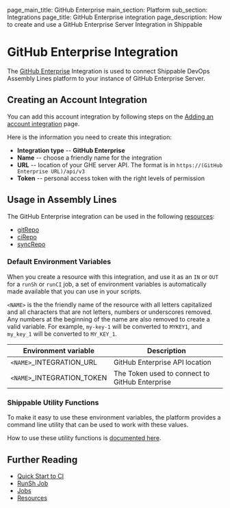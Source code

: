 page_main_title: GitHub Enterprise
main_section: Platform
sub_section: Integrations
page_title: GitHub Enterprise integration
page_description: How to create and use a GitHub Enterprise Server Integration in Shippable

# GitHub Enterprise Integration

The [GitHub Enterprise](https://enterprise.github.com) Integration is used to connect Shippable DevOps Assembly Lines platform to your instance of GitHub Enterprise Server.

## Creating an Account Integration

You can add this account integration by following steps on the [Adding an account integration](/platform/tutorial/integration/howto-crud-integration/) page.

Here is the information you need to create this integration:

* **Integration type** -- **GitHub Enterprise**
* **Name** -- choose a friendly name for the integration
* **URL** -- location of your GHE server API. The format is in `https://(GitHub Enterprise URL)/api/v3`
* **Token** -- personal access token with the right levels of permission

## Usage in Assembly Lines

The GitHub Enterprise integration can be used in the following [resources](/platform/workflow/resource/overview/):

* [gitRepo](/platform/workflow/resource/gitrepo)
* [ciRepo](/platform/workflow/resource/cirepo)
* [syncRepo](/platform/workflow/resource/syncrepo)

### Default Environment Variables
When you create a resource with this integration, and use it as an `IN` or `OUT` for a `runSh` or `runCI` job, a set of environment variables is automatically made available that you can use in your scripts.

`<NAME>` is the the friendly name of the resource with all letters capitalized and all characters that are not letters, numbers or underscores removed. Any numbers at the beginning of the name are also removed to create a valid variable. For example, `my-key-1` will be converted to `MYKEY1`, and `my_key_1` will be converted to `MY_KEY_1`.

| Environment variable						| Description                         |
| ------------- 								|------------------------------------ |
| `<NAME>`\_INTEGRATION\_URL    			| GitHub Enterprise API location |
| `<NAME>`\_INTEGRATION\_TOKEN			| The Token used to connect to GitHub Enterprise |

### Shippable Utility Functions
To make it easy to use these environment variables, the platform provides a command line utility that can be used to work with these values.

How to use these utility functions is [documented here](/platform/tutorial/workflow/using-shipctl).

## Further Reading
* [Quick Start to CI](/getting-started/ci-sample)
* [RunSh Job](/platform/workflow/job/runsh)
* [Jobs](/platform/workflow/job/overview)
* [Resources](/platform/workflow/resource/overview)
